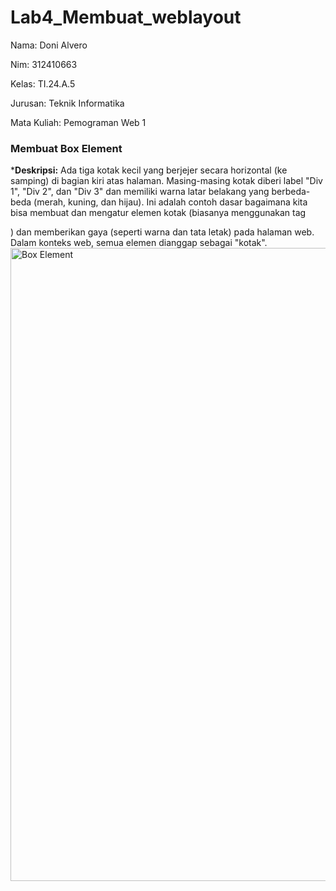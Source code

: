 # Lab4_Membuat_weblayout
Nama: Doni Alvero <p>
Nim: 312410663 <P>
Kelas: TI.24.A.5 <P>
Jurusan: Teknik Informatika <p>
Mata Kuliah: Pemograman Web 1 <p>

### Membuat Box Element
***Deskripsi:**
Ada tiga kotak kecil yang berjejer secara horizontal (ke samping) di bagian kiri atas halaman. Masing-masing kotak diberi label "Div 1", "Div 2", dan "Div 3" dan memiliki warna latar belakang yang berbeda-beda (merah, kuning, dan hijau). Ini adalah contoh dasar bagaimana kita bisa membuat dan mengatur elemen kotak (biasanya menggunakan tag <div>) dan memberikan gaya (seperti warna dan tata letak) pada halaman web. Dalam konteks web, semua elemen dianggap sebagai "kotak".
<img width="1918" height="1013" alt="Box Element" src="https://github.com/user-attachments/assets/c372bf10-4629-4a79-91d6-cd2c64470fc8" />










